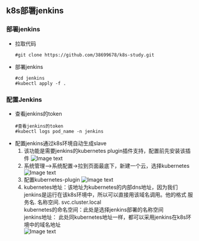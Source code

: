## k8s部署jenkins
### 部署jenkins
- 拉取代码
  ``` shell
  #git clone https://github.com/38699678/k8s-study.git
  ```
- 部署jenkins
  ``` shell
  #cd jenkins
  #kubectl apply -f .
### 配置Jenkins
- 查看jenkins的token
  ``` shell
  #查看jenkins的token
  #kubectl logs pod_name -n jenkins 
- 配置jenkins通过k8s环境自动生成slave  
  1. 该功能是需要jenkins的kubernetes plugin插件支持，配置前先安装该插件
  ![Image text](../img/jenkins/1.PNG)
  2. 系统管理-->系统配置→拉到页面最底下，新建一个云，选择kubernetes
  ![Image text](../img/jenkins/2.PNG)
  3. 配置kubernetes-plugin
  ![Image text](../img/jenkins/3.PNG)
  4. kubernetes地址：该地址为kubernetes的内部dns地址，因为我们jenkins是运行在该k8s环境中，所以可以直接用该域名调用。他的格式 服务名. 名称空间. svc.cluster.local  
  kubernetes的命名空间：此处是选择jenkins部署的名称空间  
  jenkins地址： 此处同kubernetes地址一样，都可以采用jenkins在k8s环境中的域名地址  
  ![Image text](../img/jenkins/4.PNG)
  

